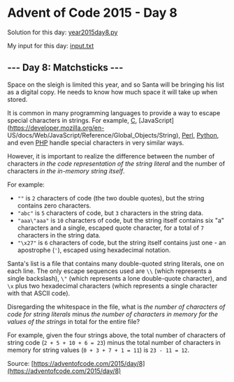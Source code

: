 # Advent of Code 2015 - Day 8

Solution for this day: [year2015day8.py](year2015day8.py)

My input for this day: [input.txt](input.txt)

## \--- Day 8: Matchsticks ---

Space on the sleigh is limited this year, and so Santa will be bringing his
list as a digital copy. He needs to know how much space it will take up when
stored.

It is common in many programming languages to provide a way to escape special
characters in strings. For example,
[C](https://en.wikipedia.org/wiki/Escape_sequences_in_C),
[JavaScript](https://developer.mozilla.org/en-
US/docs/Web/JavaScript/Reference/Global_Objects/String),
[Perl](http://perldoc.perl.org/perlop.html#Quote-and-Quote-like-Operators),
[Python](https://docs.python.org/2.0/ref/strings.html), and even
[PHP](http://php.net/manual/en/language.types.string.php#language.types.string.syntax.double)
handle special characters in very similar ways.

However, it is important to realize the difference between the number of
characters _in the code representation of the string literal_ and the number
of characters _in the in-memory string itself_.

For example:

  * `""` is `2` characters of code (the two double quotes), but the string contains zero characters.
  * `"abc"` is `5` characters of code, but `3` characters in the string data.
  * `"aaa\"aaa"` is `10` characters of code, but the string itself contains six "a" characters and a single, escaped quote character, for a total of `7` characters in the string data.
  * `"\x27"` is `6` characters of code, but the string itself contains just one - an apostrophe (`'`), escaped using hexadecimal notation.

Santa's list is a file that contains many double-quoted string literals, one
on each line. The only escape sequences used are `\\` (which represents a
single backslash), `\"` (which represents a lone double-quote character), and
`\x` plus two hexadecimal characters (which represents a single character with
that ASCII code).

Disregarding the whitespace in the file, what is _the number of characters of
code for string literals_ minus _the number of characters in memory for the
values of the strings_ in total for the entire file?

For example, given the four strings above, the total number of characters of
string code (`2 + 5 + 10 + 6 = 23`) minus the total number of characters in
memory for string values (`0 + 3 + 7 + 1 = 11`) is `23 - 11 = 12`.



Source: [https://adventofcode.com/2015/day/8](https://adventofcode.com/2015/day/8)
